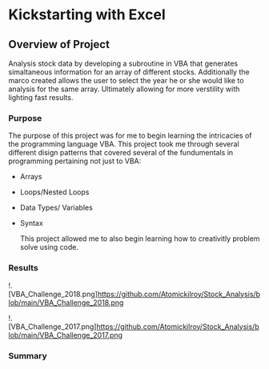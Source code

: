 # Kickstarting with Excel

## Overview of Project

Analysis stock data by developing a subroutine in VBA that generates simaltaneous information for an array of different stocks. Additionally the marco created allows the user to select the year he or she would like to analysis for the same array. Ultimately allowing for more verstility with lighting fast results. 


### Purpose

The purpose of this project was for me to begin learning the intricacies of the programming language VBA. This project took me through several different disign patterns that covered several of the fundumentals in programming pertaining not just to VBA:

- Arrays
- Loops/Nested Loops
- Data Types/ Variables
- Syntax 

    This project allowed me to also begin learning how to creativitly problem solve using code. 

### Results

 

!.[VBA_Challenge_2018.png]https://github.com/Atomickilroy/Stock_Analysis/blob/main/VBA_Challenge_2018.png

!.[VBA_Challenge_2017.png]https://github.com/Atomickilroy/Stock_Analysis/blob/main/VBA_Challenge_2017.png

### Summary
